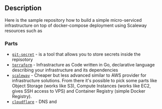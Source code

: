 ## Description

Here is the sample repository how to build a simple micro-serviced infrastructure on top of docker-compose deployment using Scaleway resources such as 



### Parts

* [`git-secret`](https://git-secret.io) - is a tool that allows you to store secrets inside the repisotory
* [`terraform`](https://www.terraform.io/) - Infrastracture as Code written in Go, declarative language describing your infrastructure and its dependencies
* [`scaleway`](https://scaleway.com) - Cheaper but less advanced similar to AWS provider for infrastructure solutions. From there it's possible to pick some parts like Object Storage (works like S3), Compute Instances (works like EC2, gives SSH access to VPS) and Container Registry (simple Docker Registry). 
* [`cloudflare`](https://cloudflare.com) - DNS and 